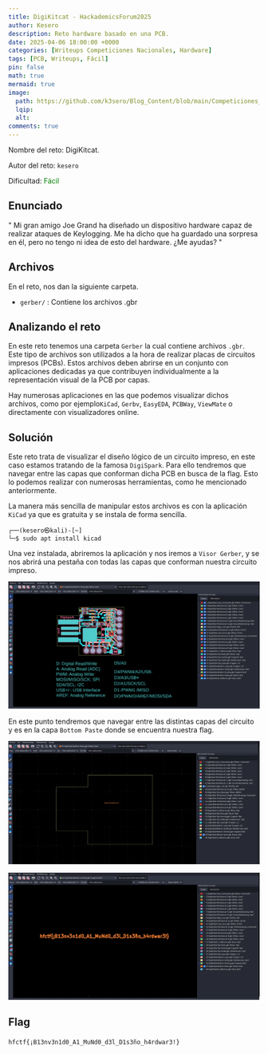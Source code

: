 ```yaml
---
title: DigiKitcat - HackademicsForum2025
author: Kesero
description: Reto hardware basado en una PCB.
date: 2025-04-06 18:00:00 +0000
categories: [Writeups Competiciones Nacionales, Hardware]
tags: [PCB, Writeups, Fácil]
pin: false
math: true
mermaid: true
image:
  path: https://github.com/k3sero/Blog_Content/blob/main/Competiciones_Nacionales_Writeups/2025/HackademicsForum2025/Hardware/DigiKitkat/img/7.png?raw=true
  lqip: 
  alt: 
comments: true
---
```


Nombre del reto: DigiKitcat.

Autor del reto: `kesero`

Dificultad: <font color=green>Fácil</font>

## Enunciado

" Mi gran amigo Joe Grand ha diseñado un dispositivo hardware capaz de realizar ataques de Keylogging.
Me ha dicho que ha guardado una sorpresa en él, pero no tengo ni idea de esto del hardware.
¿Me ayudas? "

## Archivos

En el reto, nos dan la siguiente carpeta.

- `gerber/` : Contiene los archivos .gbr

## Analizando el reto

En este reto tenemos una carpeta `Gerber` la cual contiene archivos `.gbr`. Este tipo de archivos son utilizados a la hora de realizar placas de circuitos impresos (PCBs). Estos archivos deben abrirse en un conjunto con aplicaciones dedicadas ya que contribuyen individualmente a la representación visual de la PCB por capas.

Hay numerosas aplicaciones en las que podemos visualizar dichos archivos, como por ejemplo`KiCad`, `Gerbv`, `EasyEDA`, `PCBWay`, `ViewMate` o directamente con visualizadores online.

## Solución

Este reto trata de visualizar el diseño lógico de un circuito impreso, en este caso estamos tratando de la famosa `DigiSpark`.
Para ello tendremos que navegar entre las capas que conforman dicha PCB en busca de la flag. Esto lo podemos realizar con numerosas herramientas, como he mencionado anteriormente.

La manera más sencilla de manipular estos archivos es con la aplicación `KiCad` ya que es gratuita y se instala de forma sencilla.

    ┌──(kesero㉿kali)-[~]
    └─$ sudo apt install kicad

Una vez instalada, abriremos la aplicación y nos iremos a `Visor Gerber`, y se nos abrirá una pestaña con todas las capas que conforman nuestra circuito impreso.

![placa](https://github.com/k3sero/Blog_Content/blob/main/Competiciones_Nacionales_Writeups/2025/HackademicsForum2025/Hardware/DigiKitkat/img/placa.png?raw=true)

En este punto tendremos que navegar entre las distintas capas del circuito y es en la capa `Bottom Paste` donde se encuentra nuestra flag.

![capa](https://github.com/k3sero/Blog_Content/blob/main/Competiciones_Nacionales_Writeups/2025/HackademicsForum2025/Hardware/DigiKitkat/img/capa.png?raw=true)

![flag](https://github.com/k3sero/Blog_Content/blob/main/Competiciones_Nacionales_Writeups/2025/HackademicsForum2025/Hardware/DigiKitkat/img/flag.png?raw=true)

## Flag

`hfctf{¡B13nv3n1d0_A1_MuNd0_d3l_D1s3ño_h4rdwar3!}`